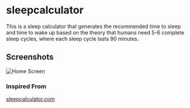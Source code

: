 
# sleepcalculator

This is a sleep calculator that generates the recommended time to sleep and time to wake up based on the theory that humans need 5-6 complete sleep cycles, 
where each sleep cycle lasts 90 minutes.


## Screenshots
![Home Screen](https://drive.google.com/uc?export=view&id=1cT-9Lo8So2O4_iU2PwgAlmzHmbSYw3hD)
### Inspired From
[sleepcalculator.com](https://sleepcalculator.com/)


